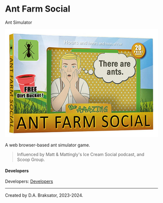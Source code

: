 # Ant Farm Social

Ant Simulator

![Ant Farm Social](./img/antFarmSocial.jpg)

A web browser-based ant simulator game.

> Influenced by Matt & Mattingly's Ice Cream Social podcast, and Scoop Group.

#### Developers

Developers: [Developers](DEVELOPERS.md)

*************************************
Created by D.A. Braksator, 2023-2024.
